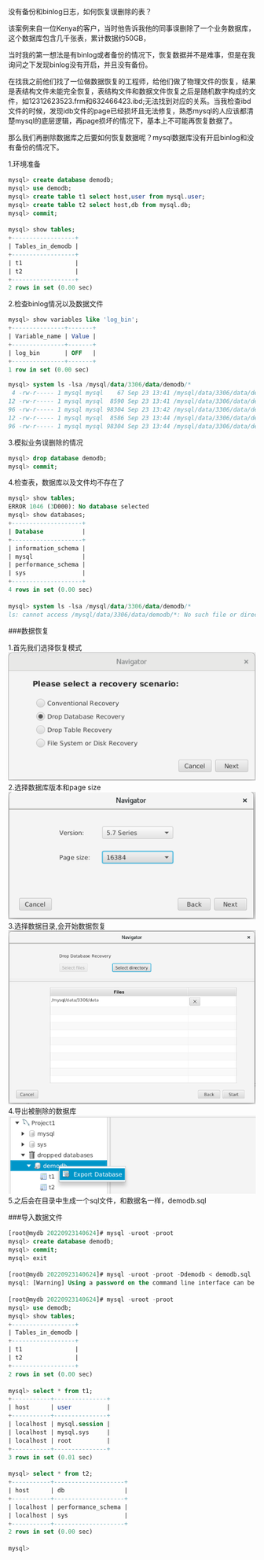 没有备份和binlog日志，如何恢复误删除的表？

该案例来自一位Kenya的客户，当时他告诉我他的同事误删除了一个业务数据库，这个数据库包含几千张表，累计数据约50GB，

当时我的第一想法是有binlog或者备份的情况下，恢复数据并不是难事，但是在我询问之下发现binlog没有开启，并且没有备份。



在找我之前他们找了一位做数据恢复的工程师，给他们做了物理文件的恢复，结果是表结构文件未能完全恢复，表结构文件和数据文件恢复之后是随机数字构成的文件，如12312623523.frm和632466423.ibd;无法找到对应的关系。当我检查ibd文件的时候，发现idb文件的page已经损坏且无法修复，熟悉mysql的人应该都清楚mysql的底层逻辑，再page损坏的情况下，基本上不可能再恢复数据了。



那么我们再删除数据库之后要如何恢复数据呢？mysql数据库没有开启binlog和没有备份的情况下。

1.环境准备

```sql
mysql> create database demodb;
mysql> use demodb;
mysql> create table t1 select host,user from mysql.user;
mysql> create table t2 select host,db from mysql.db;
mysql> commit;

mysql> show tables;
+------------------+
| Tables_in_demodb |
+------------------+
| t1               |
| t2               |
+------------------+
2 rows in set (0.00 sec)
```

2.检查binlog情况以及数据文件

```sql
mysql> show variables like 'log_bin';
+---------------+-------+
| Variable_name | Value |
+---------------+-------+
| log_bin       | OFF   |
+---------------+-------+
1 row in set (0.00 sec)
```

```sql
mysql> system ls -lsa /mysql/data/3306/data/demodb/*
 4 -rw-r----- 1 mysql mysql    67 Sep 23 13:41 /mysql/data/3306/data/demodb/db.opt
12 -rw-r----- 1 mysql mysql  8590 Sep 23 13:41 /mysql/data/3306/data/demodb/t1.frm
96 -rw-r----- 1 mysql mysql 98304 Sep 23 13:42 /mysql/data/3306/data/demodb/t1.ibd
12 -rw-r----- 1 mysql mysql  8586 Sep 23 13:44 /mysql/data/3306/data/demodb/t2.frm
96 -rw-r----- 1 mysql mysql 98304 Sep 23 13:44 /mysql/data/3306/data/demodb/t2.ibd
```

3.模拟业务误删除的情况

```sql
mysql> drop database demodb;
mysql> commit;
```

4.检查表，数据库以及文件均不存在了

```sql
mysql> show tables;
ERROR 1046 (3D000): No database selected
mysql> show databases;
+--------------------+
| Database           |
+--------------------+
| information_schema |
| mysql              |
| performance_schema |
| sys                |
+--------------------+
4 rows in set (0.00 sec)

mysql> system ls -lsa /mysql/data/3306/data/demodb/*
ls: cannot access /mysql/data/3306/data/demodb/*: No such file or directory
```
###数据恢复

1.首先我们选择恢复模式\
![image](Image/001-1.png)
2.选择数据库版本和page size\
![image](Image/001-2.png)
3.选择数据目录\,会开始数据恢复
![image](Image/001-3.png)
4.导出被删除的数据库\
![image](Image/001-4.png)
5.之后会在目录中生成一个sql文件，和数据名一样，demodb.sql

###导入数据文件
```sql
[root@mydb 20220923140624]# mysql -uroot -proot
mysql> create database demodb;
mysql> commit;
mysql> exit

[root@mydb 20220923140624]# mysql -uroot -proot -Ddemodb < demodb.sql
mysql: [Warning] Using a password on the command line interface can be insecure.

[root@mydb 20220923140624]# mysql -uroot -proot
mysql> use demodb;
mysql> show tables;
+------------------+
| Tables_in_demodb |
+------------------+
| t1               |
| t2               |
+------------------+
2 rows in set (0.00 sec)

mysql> select * from t1;
+-----------+---------------+
| host      | user          |
+-----------+---------------+
| localhost | mysql.session |
| localhost | mysql.sys     |
| localhost | root          |
+-----------+---------------+
3 rows in set (0.01 sec)

mysql> select * from t2;
+-----------+--------------------+
| host      | db                 |
+-----------+--------------------+
| localhost | performance_schema |
| localhost | sys                |
+-----------+--------------------+
2 rows in set (0.00 sec)

mysql>
```

